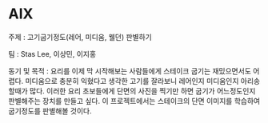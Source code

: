 # AIX

주제 : 고기굽기정도(레어, 미디움, 웰던) 판별하기

팀 : Stas Lee, 이상민, 이지홍

동기 및 목적 : 요리를 이제 막 시작해보는 사람들에게 스테이크 굽기는 재밌으면서도 어렵다. 미디움으로 충분히 익혔다고 생각한 고기를 잘라보니 레어인지 미디움인지 아리송할때가 많다. 이러한 요리 초보들에게 단면의 사진을 찍기만 하면 굽기가 어느정도인지 판별해주는 장치를 만들고 싶다. 이 프로젝트에서는 스테이크의 단면 이미지를 학습하여 굽기정도를 판별해볼 것이다.
